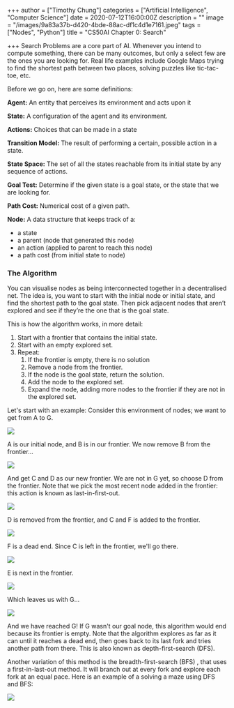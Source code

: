 +++
author = ["Timothy Chung"]
categories = ["Artificial Intelligence", "Computer Science"]
date = 2020-07-12T16:00:00Z
description = ""
image = "/images/9a83a37b-d420-4bde-88ac-df1c4d1e7161.jpeg"
tags = ["Nodes", "Python"]
title = "CS50AI Chapter 0: Search"

+++
Search Problems are a core part of AI. Whenever you intend to compute something, there can be many outcomes, but only a select few are the ones you are looking for. Real life examples include Google Maps trying to find the shortest path between two places, solving puzzles like tic-tac-toe, etc.

Before we go on, here are some definitions:

**Agent:** An entity that perceives its environment and acts upon it

**State:** A configuration of the agent and its environment.

**Actions:** Choices that can be made in a state

**Transition Model:** The result of performing a certain, possible action in a state.

**State Space:** The set of all the states reachable from its initial state by any sequence of actions.

**Goal Test:** Determine if the given state is a goal state, or the state that we are looking for.

**Path Cost:** Numerical cost of a given path.

**Node:** A data structure that keeps track of a:

* a state
* a parent (node that generated this node)
* an action (applied to parent to reach this node)
* a path cost (from initial state to node)

### The Algorithm

You can visualise nodes as being interconnected together in a decentralised net. The idea is, you want to start with the initial node or initial state, and find the shortest path to the goal state. Then pick adjacent nodes that aren’t explored and see if they’re the one that is the goal state.

This is how the algorithm works, in more detail:

1. Start with a frontier that contains the initial state.
2. Start with an empty explored set.
3. Repeat:
   1. If the frontier is empty, there is no solution
   2. Remove a node from the frontier.
   3. If the node is the goal state, return the solution.
   4. Add the node to the explored set.
   5. Expand the node, adding more nodes to the frontier if they are not in the explored set.

Let's start with an example: Consider this environment of nodes; we want to get from A to G.

![](/images/img_0495.jpg)

A is our initial node, and B is in our frontier. We now remove B from the frontier...

![](/images/img_0496.jpg)

And get C and D as our new frontier. We are not in G yet, so choose D from the frontier. Note that we pick the most recent node added in the frontier: this action is known as last-in-first-out.

![](/images/img_0497.jpg)

D is removed from the frontier, and C and F is added to the frontier.

![](/images/img_0498.jpg)

F is a dead end. Since C is left in the frontier, we'll go there.

![](/images/img_0499.jpg)

E is next in the frontier.

![](/images/img_0500.jpg)

Which leaves us with G...

![](/images/img_0502.jpg)

And we have reached G! If G wasn't our goal node, this algorithm would end because its frontier is empty. Note that the algorithm explores as far as it can until it reaches a dead end, then goes back to its last fork and tries another path from there. This is also known as depth-first-search (DFS).

Another variation of this method is the breadth-first-search (BFS) , that uses a first-in-last-out method. It will branch out at every fork and explore each fork at an equal pace. Here is an example of a solving a maze using DFS and BFS:

![](/images/note-30-jul-2020.jpg)